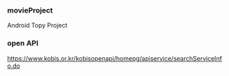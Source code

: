 ### movieProject
Android Topy Project

### open API
https://www.kobis.or.kr/kobisopenapi/homepg/apiservice/searchServiceInfo.do
